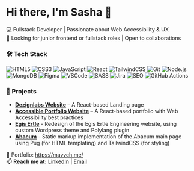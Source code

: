 # Hi there, I'm Sasha 👋  
💻 Fullstack Developer | Passionate about Web Accessibility & UX  
👀 Looking for junior frontend or fullstack roles | Open to collaborations  

### 🛠️ Tech Stack  
![HTML5](https://img.shields.io/badge/HTML5-E34F26?style=for-the-badge&logo=html5&logoColor=white) ![CSS3](https://img.shields.io/badge/CSS3-1572B6?style=for-the-badge&logo=css3&logoColor=white) ![JavaScript](https://img.shields.io/badge/JavaScript-F7DF1E?style=for-the-badge&logo=javascript&logoColor=black) ![React](https://img.shields.io/badge/React-61DAFB?style=for-the-badge&logo=react&logoColor=black)  ![TailwindCSS](https://img.shields.io/badge/TailwindCSS-38B2AC?style=for-the-badge&logo=tailwind-css&logoColor=white) ![Git](https://img.shields.io/badge/Git-F05032?style=for-the-badge&logo=git&logoColor=white) ![Node.js](https://img.shields.io/badge/Node.js-339933?style=for-the-badge&logo=node.js&logoColor=white) ![MongoDB](https://img.shields.io/badge/MongoDB-47A248?style=for-the-badge&logo=mongodb&logoColor=white) ![Figma](https://img.shields.io/badge/Figma-F24E1E?style=for-the-badge&logo=figma&logoColor=white) ![VSCode](https://img.shields.io/badge/VSCode-007ACC?style=for-the-badge&logo=visual-studio-code&logoColor=white) ![SASS](https://img.shields.io/badge/SASS-CC6699?style=for-the-badge&logo=sass&logoColor=white) ![Jira](https://img.shields.io/badge/Jira-0052CC?style=for-the-badge&logo=jira&logoColor=white) ![SEO](https://img.shields.io/badge/SEO-blueviolet?style=for-the-badge&logo=google&logoColor=white) ![GitHub Actions](https://img.shields.io/badge/GitHub%20Actions-CI%2FCD-2088FF?style=for-the-badge&logo=githubactions&logoColor=white)

### 📌 Projects  
- **[Dezignlabs Website](https://dezignlabs.co)** – A React-based Landing page
- **[Accessible Portfolio Website](https://mavych.me)** – A React-based portfolio with Web Accessibility best practices
- **[Egis Ertle](https:///egis-ertle.com)** - Redesign of the Egis Ertle Engineering website, using custom Wordpress theme and Polylang plugin
- **[Abacum](https://github.com/SeggyFault/abacum/tree/main)** - Static markup implementation of the Abacum main page using Pug (for HTML templating) and TailwindCSS (for styling)
 
🔗 Portfolio: https://mavych.me/  
📫 **Reach me at:** [LinkedIn](https://linkedin.com/in/omasiukevych/) | [Email](mailto:o.masiukevych@gmail.com)
